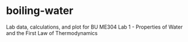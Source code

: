 # boiling-water
Lab data, calculations, and plot for 
BU ME304 Lab 1 - Properties of Water and the First Law of Thermodynamics
